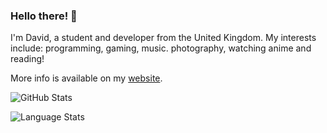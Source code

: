 ### Hello there! 👋
I'm David, a student and developer from the United Kingdom. My interests include: programming, gaming, music. photography, watching anime and reading!

More info is available on my [website](https://davidcralph.co.uk).

![GitHub Stats](https://github-readme-stats.vercel.app/api?username=davidcralph&count_private=true)

![Language Stats](https://github-readme-stats.vercel.app/api/top-langs/?username=davidcralph)
